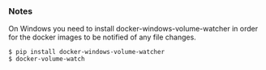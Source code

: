### Notes

On Windows you need to install docker-windows-volume-watcher in order for the docker images to be notified of any file changes.

```
$ pip install docker-windows-volume-watcher
$ docker-volume-watch
```

